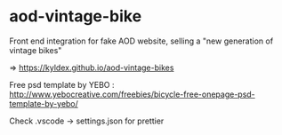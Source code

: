 # aod-vintage-bike

Front end integration for fake AOD website, selling a "new generation of vintage bikes"

=> https://kyldex.github.io/aod-vintage-bikes

Free psd template by YEBO : http://www.yebocreative.com/freebies/bicycle-free-onepage-psd-template-by-yebo/

Check .vscode -> settings.json for prettier
